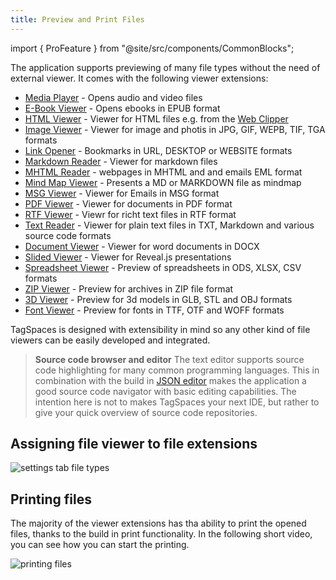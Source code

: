```yaml
---
title: Preview and Print Files
---
```


import { ProFeature } from "@site/src/components/CommonBlocks";

The application supports previewing of many file types without the need of external viewer. It comes with the following viewer extensions:

- [Media Player](/extensions/media-player) - Opens audio and video files
- [E-Book Viewer](/extensions/ebook-viewer) - Opens ebooks in EPUB format
- [HTML Viewer](/extensions/html-viewer) - Viewer for HTML files e.g. from the [Web Clipper](/web-clipper)
- [Image Viewer](/extensions/image-viewer) - Viewer for image and photis in JPG, GIF, WEPB, TIF, TGA formats
- [Link Opener](/extensions/url-viewer) - Bookmarks in URL, DESKTOP or WEBSITE formats
- [Markdown Reader](/extensions/md-viewer) - Viewer for markdown files
- [MHTML Reader](/extensions/mhtml-viewer) - webpages in MHTML and and emails EML format
- [Mind Map Viewer](/extensions/mindmap-viewer) - Presents a MD or MARKDOWN file as mindmap
- [MSG Viewer](/extensions/msg-viewer) - Viewer for Emails in MSG format
- [PDF Viewer](/extensions/pdf-viewer) - Viewer for documents in PDF format
- [RTF Viewer](/extensions/rtf-viewer) - Viewr for richt text files in RTF format
- [Text Reader](/extensions/text-viewer) - Viewer for plain text files in TXT, Markdown and various source code formats
- [Document Viewer](/extensions/document-viewer) - Viewer for word documents in DOCX
- [Slided Viewer](/extensions/slides-viewer) - Viewer for Reveal.js presentations
- [Spreadsheet Viewer](/extensions/spreadsheet-viewer) - Preview of spreadsheets in ODS, XLSX, CSV formats
- [ZIP Viewer](/extensions/archive-viewer) - Preview for archives in ZIP file format
- [3D Viewer](/extensions/3d-viewer) - <ProFeature /> Preview for 3d models in GLB, STL and OBJ formats
- [Font Viewer](/extensions/font-viewer) - <ProFeature /> Preview for fonts in TTF, OTF and WOFF formats

TagSpaces is designed with extensibility in mind so any other kind of file viewers can be easily developed and integrated.

> **Source code browser and editor** The text editor supports source code highlighting for many common programming languages. This in combination with the build in [JSON editor](/extensions/json-editor) makes the application a good source code navigator with basic editing capabilities. The intention here is not to makes TagSpaces your next IDE, but rather to give your quick overview of source code repositories.

## Assigning file viewer to file extensions

![settings tab file types](/media/settings-tab-file-types.svg)

## Printing files

The majority of the viewer extensions has tha ability to print the opened files, thanks to the build in print functionality. In the following short video, you can see how you can start the printing.

![printing files](/media/printing.gif)
